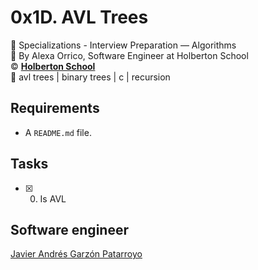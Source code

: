 # 0x1D. AVL Trees
:open_file_folder: Specializations - Interview Preparation ― Algorithms  
:bust_in_silhouette: By Alexa Orrico, Software Engineer at Holberton School  
:copyright: **[Holberton School](https://www.holbertonschool.com/)**  
:bookmark: avl trees | binary trees | c | recursion

## Requirements
* A ```README.md``` file.

## Tasks
* [x] 0. Is AVL

## Software engineer
[Javier Andrés Garzón Patarroyo](https://www.javierandresgp.com)
